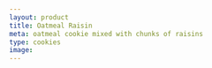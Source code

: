 ```yaml
---
layout: product
title: Oatmeal Raisin
meta: oatmeal cookie mixed with chunks of raisins
type: cookies
image: 
---
```


